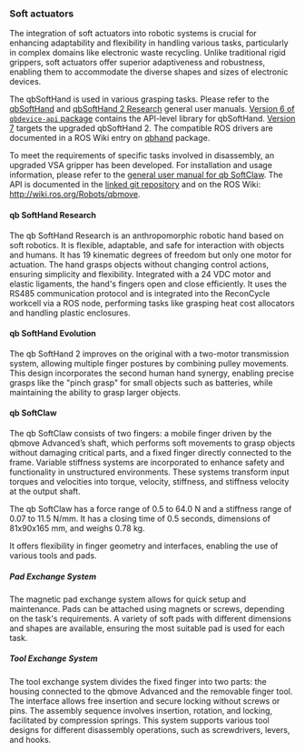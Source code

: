 ### Soft actuators

The integration of soft actuators into robotic systems is crucial for enhancing adaptability and flexibility in handling various tasks, particularly in complex domains like electronic waste recycling. Unlike traditional rigid grippers, soft actuators offer superior adaptiveness and robustness, enabling them to accommodate the diverse shapes and sizes of electronic devices.

The qbSoftHand is used in various grasping tasks. Please refer to the [qbSoftHand](https://cloud.reconcycle.eu/s/gNzm2Y3CP5MksXk) and [qbSoftHand 2 Research](https://cloud.reconcycle.eu/s/5JxzPaCanpNxB2W) general user manuals.  [Version 6 of `qbdevice-api` package](https://bitbucket.org/qbrobotics/qbdevice-api-6.x.x/src/production/) contains the API-level library for qbSoftHand. [Version 7](https://bitbucket.org/qbrobotics/qbdevice-api-7.x.x/src/production/) targets the upgraded  qbSoftHand 2.
The compatible ROS drivers are documented in a ROS Wiki entry on [qbhand](https://wiki.ros.org/Robots/qbhand) package.


To meet the requirements of specific tasks involved in disassembly, an upgraded VSA gripper has been developed.
For installation and usage information, please refer to the [general user manual for qb SoftClaw](https://cloud.reconcycle.eu/s/4ytTpcwNkJ74X6t).
The API is documented in the [linked git repository](https://bitbucket.org/qbrobotics/api-test-sc-v7/src/main/) and on the ROS Wiki: http://wiki.ros.org/Robots/qbmove.

<!--- maybe something about the simulation? --->

#### qb SoftHand Research
The qb SoftHand Research is an anthropomorphic robotic hand based on soft robotics. It is flexible, adaptable, and safe for interaction with objects and humans. It has 19 kinematic degrees of freedom but only one motor for actuation. The hand grasps objects without changing control actions, ensuring simplicity and flexibility. Integrated with a 24 VDC motor and elastic ligaments, the hand's fingers open and close efficiently. It uses the RS485 communication protocol and is integrated into the ReconCycle workcell via a ROS node, performing tasks like grasping heat cost allocators and handling plastic enclosures.

#### qb SoftHand Evolution
The qb SoftHand 2 improves on the original with a two-motor transmission system, allowing multiple finger postures by combining pulley movements. This design incorporates the second human hand synergy, enabling precise grasps like the "pinch grasp" for small objects such as batteries, while maintaining the ability to grasp larger objects.

#### qb SoftClaw 

The qb SoftClaw consists of two fingers: a mobile finger driven by the qbmove Advanced’s shaft, which performs soft movements to grasp objects without damaging critical parts, and a fixed finger directly connected to the frame. Variable stiffness systems are incorporated to enhance safety and functionality in unstructured environments. These systems transform input torques and velocities into torque, velocity, stiffness, and stiffness velocity at the output shaft.

The qb SoftClaw has a force range of 0.5 to 64.0 N and a stiffness range of 0.07 to 11.5 N/mm. It has a closing time of 0.5 seconds, dimensions of 81x90x165 mm, and weighs 0.78 kg.

It offers flexibility in finger geometry and interfaces, enabling the use of various tools and pads.

##### Pad Exchange System
The magnetic pad exchange system allows for quick setup and maintenance. Pads can be attached using magnets or screws, depending on the task's requirements. A variety of soft pads with different dimensions and shapes are available, ensuring the most suitable pad is used for each task.

##### Tool Exchange System
The tool exchange system divides the fixed finger into two parts: the housing connected to the qbmove Advanced and the removable finger tool. The interface allows free insertion and secure locking without screws or pins. The assembly sequence involves insertion, rotation, and locking, facilitated by compression springs. This system supports various tool designs for different disassembly operations, such as screwdrivers, levers, and hooks.
